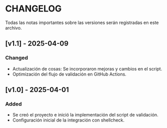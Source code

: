# CHANGELOG

Todas las notas importantes sobre las versiones serán registradas en este archivo.

## [v1.1] - 2025-04-09
### Changed
- Actualización de cosas: Se incorporaron mejoras y cambios en el script.
- Optimización del flujo de validación en GitHub Actions.

## [v1.0] - 2025-04-01
### Added
- Se creó el proyecto e inició la implementación del script de validación.
- Configuración inicial de la integración con shellcheck.
